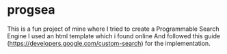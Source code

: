 # progsea
This is a fun project of mine where I tried to create a Programmable Search Engine 
I used an html template which i found online 
And followed this guide (https://developers.google.com/custom-search) for the implementation.
